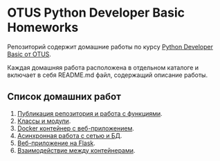 # OTUS Python Developer Basic Homeworks

Репозиторий содержит домашние работы по курсу [Python Developer Basic от OTUS](https://otus.ru/lessons/python-basic/).

Каждая домашняя работа расположена в отдельном каталоге и включает в себя README.md файл, содержащий описание работы.

## Список домашних работ

1. [Публикация репозитория и работа с функциями](/homework_01).
2. [Классы и модули](/homework_02).
3. [Docker контейнер c веб-приложением](/homework_03).
4. [Асинхронная работа с сетью и БД](/homework_04).
5. [Веб-приложение на Flask](/homework_05).
6. [Взаимодействие между контейнерами](/homework_06).
